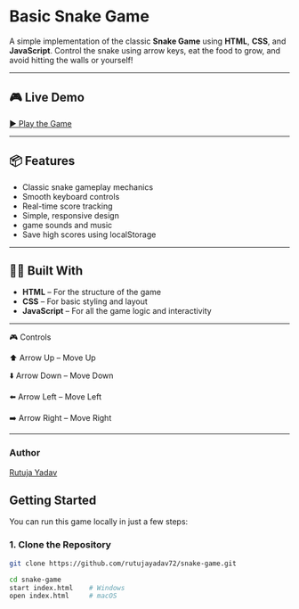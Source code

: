 #  Basic Snake Game

A simple implementation of the classic **Snake Game** using **HTML**, **CSS**, and **JavaScript**. Control the snake using arrow keys, eat the food to grow, and avoid hitting the walls or yourself!

---

## 🎮 Live Demo

[▶ Play the Game](https://rutujayadav72.github.io/Snake-Game/)  


---

## 📦 Features

- Classic snake gameplay mechanics
- Smooth keyboard controls
- Real-time score tracking
- Simple, responsive design
- game sounds and music
- Save high scores using localStorage

---

## 🧑‍💻 Built With

- **HTML** – For the structure of the game
- **CSS** – For basic styling and layout
- **JavaScript** – For all the game logic and interactivity

---

🎮 Controls

⬆️ Arrow Up – Move Up

⬇️ Arrow Down – Move Down

⬅️ Arrow Left – Move Left

➡️ Arrow Right – Move Right


---
### Author
[Rutuja Yadav](https://github.com/rutujayadav72)

##  Getting Started

You can run this game locally in just a few steps:

### 1. Clone the Repository

```bash
git clone https://github.com/rutujayadav72/snake-game.git

cd snake-game
start index.html    # Windows
open index.html     # macOS

